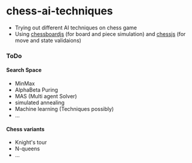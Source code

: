 # chess-ai-techniques
+ Trying out different AI techniques on chess game
+ Using [chessboardjs](https://github.com/oakmac/chessboardjs/) (for board and piece simulation) and [chessjs](https://github.com/jhlywa/chess.js) (for move and state validaions)
### ToDo
#### Search Space
+ MinMax
+ AlphaBeta Puring
+ MAS (Multi agent Solver)
+ simulated annealing
+ Machine learning (Techniques possibly)
+ ...

#### Chess variants
+ Knight's tour
+ N-queens
+ ...
